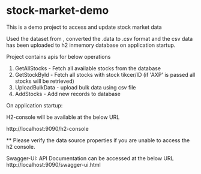 # stock-market-demo
This is a demo project to access and update stock market data


Used the dataset from <URL>, converted the .data to .csv format and the csv data has been uploaded to h2 inmemory database on application startup.

Project contains apis for below operations

1. GetAllStocks 	- Fetch all available stocks from the database
2. GetStockById 	- Fetch all stocks with stock tikcer/ID (if 'AXP' is        			  passed all stocks will be retrieved)
3. UploadBulkData - upload bulk data using csv file
4. AddStocks      - Add new records to database

On application startup: 

H2-console will be available at the below URL

http://localhost:9090/h2-console

** Please verify the data source properties if you are unable to access the h2 console.

Swagger-UI: API Documentation can be accessed at the below URL
http://localhost:9090/swagger-ui.html



